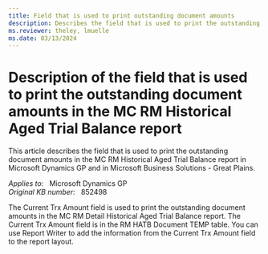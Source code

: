 ```yaml
---
title: Field that is used to print outstanding document amounts
description: Describes the field that is used to print the outstanding document amounts in the MC RM Detail Historical Aged Trial Balance report in Microsoft Dynamics GP.
ms.reviewer: theley, lmuelle
ms.date: 03/13/2024
---
```

# Description of the field that is used to print the outstanding document amounts in the MC RM Historical Aged Trial Balance report

This article describes the field that is used to print the outstanding document amounts in the MC RM Historical Aged Trial Balance report in Microsoft Dynamics GP and in Microsoft Business Solutions - Great Plains.

_Applies to:_ &nbsp; Microsoft Dynamics GP  
_Original KB number:_ &nbsp; 852498

The Current Trx Amount field is used to print the outstanding document amounts in the MC RM Detail Historical Aged Trial Balance report. The Current Trx Amount field is in the RM HATB Document TEMP table. You can use Report Writer to add the information from the Current Trx Amount field to the report layout.
